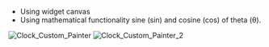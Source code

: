 * Using widget canvas 
* Using mathematical functionality sine (sin) and cosine (cos) of theta (θ).    

![Clock_Custom_Painter](https://github.com/Bishozit/Clock_App_using_Custom_Painter_Canvas_in_Flutter/assets/110930138/1c46d027-72b8-42b3-ac95-90e9d7470159)
![Clock_Custom_Painter_2](https://github.com/Bishozit/Clock_App_using_Custom_Painter_Canvas_in_Flutter/assets/110930138/e7c55cad-34bb-45b8-8503-e942a2b18e4d)
